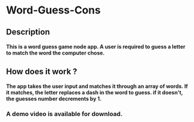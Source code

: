 # Word-Guess-Cons

<h2> Description</h2>
<h4> This is a word guess game node app. A user is required to guess a letter to match the word the computer chose. </h4>

<h2> How does it work ? </h2>
<h4> The app takes the user input and matches it through an array of words. If it matches, the letter replaces a dash in the word to guess. if it doesn't, the guesses number decrements by 1. </h4>

<h3> A demo video is available for download.</h3>
